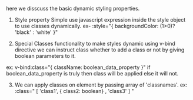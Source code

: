 here we disscuss the basic dynamic styling properties.

1. Style property 
Simple use javascript expression inside the style object to use classes dynamically.
ex-
:style="{ backgroundColor: (1>0)? 'black' : 'white' }"


2. Special Classes functionality to make styles dynamic
using v-bind directive we can instruct class whether to add a class or not by giving boolean parameters to it.

ex:     v-bind:class="{ className: boolean_data_property }"
if  boolean_data_property  is truly then class will be applied else it will not.

3. We can apply classes on element by passing array of 'classnames'.
ex: :class=" [ 'class1', { class2: boolean} , 'class3' ] " 

